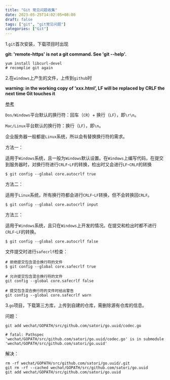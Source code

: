 ```yaml
---
title: "Git 常见问题收集"
date: 2023-05-25T14:02:05+08:00
draft: false
tags: ["git", "git常见问题"]
categories: ["Git"]
---
```


1.`git`首次安装，下载项目时出现

**git: 'remote-https' is not a git command. See 'git --help'.**

```shell
yum install libcurl-devel
# recomplie git again
```



2.在`windows`上产生的文件，上传到`github`时

**warning:  in the working copy of ‘xxx.html’, LF will be replaced by CRLF the next time Git touches it**

[参考](https://blog.csdn.net/Babylonxun/article/details/126598477)

`Dos/Windows`平台默认的换行符：回车（`CR`）+ 换行（`LF`），即`\r\n`。

`Mac/Linux`平台默认的换行符：换行（`LF`），即`\n`。

企业服务器一般都是`Linux`系统，所以会有替换换行符的需求。



方法一：

适用于`Windows`系统，且一般为`Windows`默认设置。在`Windows`上编写代码，在提交到服务器时，对换行符进行`CRLF`-`LF`的转换，检出时又会进行`LF`-`CRLF`的转换

```shell
$ git config --global core.autocrlf true
```

方法二：

适用于`Linux`系统，所有换行符都会进行`CRLF`-`LF`转换，但不会转换回`CRLF`。

```shell
$ git config --global core.autocrlf input
```

方法三：

适用于`Windows`系统，且只在`Windows`上开发的情况。在提交和检出时都不进行`CRLF`-`LF`的转换。

```shell
$ git config --global core.autocrlf false
```



文件提交时进行`safecrlf`检查：

```shell
# 拒绝提交包含混合换行符的文件
$ git config --global core.safecrlf true

# 允许提交包含混合换行符的文件
git config --global core.safecrlf false

# 提交包含混合换行符的文件时给出警告
git config --global core.safecrlf warn
```

3.`go`项目，下载第三方库，上传到自建的仓库，需删除源有仓库的信息。

问题：
```shell
git add wechat/GOPATH/src/github.com/satori/go.uuid/codec.go

# fatal: Pathspec 'wechat/GOPATH/src/github.com/satori/go.uuid/codec.go' is in submodule 'wechat/GOPATH/src/github.com/satori/go.uuid'
```

解决：
```shell
rm -rf wechat/GOPATH/src/github.com/satori/go.uuid/.git
git rm -rf --cached wechat/GOPATH/src/github.com/satori/go.uuid
git add wechat/GOPATH/src/github.com/satori/go.uuid
```

